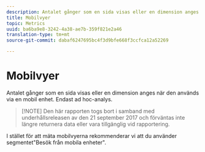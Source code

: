 ```yaml
---
description: Antalet gånger som en sida visas eller en dimension anges när den används via en mobil enhet. Endast ad hoc-analys.
title: Mobilvyer
topic: Metrics
uuid: ba6ba9e8-3242-4a38-ae7b-359f821e2a46
translation-type: tm+mt
source-git-commit: dabaf6247695bc4f3d9bfe668f3ccfca12a52269

---
```



# Mobilvyer

Antalet gånger som en sida visas eller en dimension anges när den används via en mobil enhet. Endast ad hoc-analys.

>[!NOTE] Den här rapporten togs bort i samband med underhållsreleasen av den 21 september 2017 och förväntas inte längre returnera data eller vara tillgänglig vid rapportering.

I stället för att mäta mobilvyerna rekommenderar vi att du använder segmentet&quot;Besök från mobila enheter&quot;.
